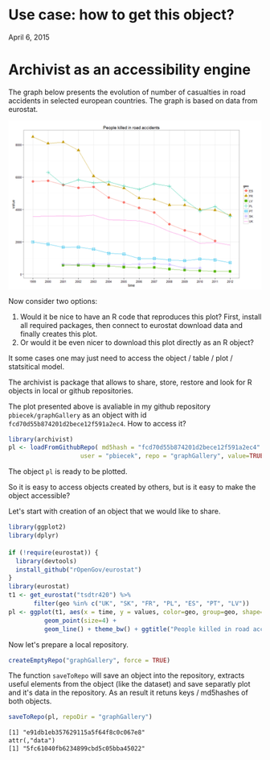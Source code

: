 # Use case: how to get this object?
April 6, 2015  



# Archivist as an accessibility engine

The graph below presents the evolution of number of casualties in road accidents in selected european countries. The graph is based on data from eurostat.

<img src="justGetIT_files/figure-html/unnamed-chunk-3-1.png" title="" alt="" style="display: block; margin: auto;" />

Now consider two options:

1.  Would it be nice to have an R code that reproduces this plot? First, install all required packages, then connect to eurostat download data and finally creates this plot.
2.  Or would it be even nicer to download this plot directly as an R object?

It some cases one may just need to access the object / table / plot / statsitical model.

The archivist is package that allows to share, store, restore and look for R objects in local or github repositories.

The plot presented above is avaliable in my github repository `pbiecek/graphGallery` as an object with id `fcd70d55b874201d2bece12f591a2ec4`. How to access it?


```r
library(archivist)
pl <- loadFromGithubRepo( md5hash = "fcd70d55b874201d2bece12f591a2ec4" , 
                    user = "pbiecek", repo = "graphGallery", value=TRUE)
```

The object `pl` is ready to be plotted.

So it is easy to access objects created by others, but is it easy to make the object accessible?

Let's start with creation of an object that we would like to share.


```r
library(ggplot2)
library(dplyr)

if (!require(eurostat)) {
  library(devtools)
  install_github("rOpenGov/eurostat")
}
library(eurostat)
t1 <- get_eurostat("tsdtr420") %>% 
       filter(geo %in% c("UK", "SK", "FR", "PL", "ES", "PT", "LV"))
pl <- ggplot(t1, aes(x = time, y = values, color=geo, group=geo, shape=geo)) +
          geom_point(size=4) + 
          geom_line() + theme_bw() + ggtitle("People killed in road accidents")
```

Now let's prepare a local repository.


```r
createEmptyRepo("graphGallery", force = TRUE)
```

The function `saveToRepo` will save an object into the repository, extracts useful elements from the object (like the dataset) and save separatly plot and it's data in the repository. As an result it retuns keys / md5hashes of both objects.


```r
saveToRepo(pl, repoDir = "graphGallery")
```

```
[1] "e91db1eb357629115a5f64f8c0c067e8"
attr(,"data")
[1] "5fc61040fb6234899cbd5c05bba45022"
```
